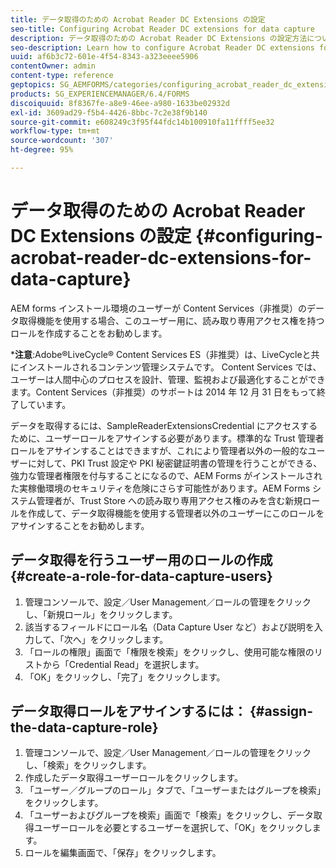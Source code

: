 ```yaml
---
title: データ取得のための Acrobat Reader DC Extensions の設定
seo-title: Configuring Acrobat Reader DC extensions for data capture
description: データ取得のための Acrobat Reader DC Extensions の設定方法について説明します。
seo-description: Learn how to configure Acrobat Reader DC extensions for data capture.
uuid: af6b3c72-601e-4f54-8343-a323eeee5906
contentOwner: admin
content-type: reference
geptopics: SG_AEMFORMS/categories/configuring_acrobat_reader_dc_extensions
products: SG_EXPERIENCEMANAGER/6.4/FORMS
discoiquuid: 8f8367fe-a8e9-46ee-a980-1633be02932d
exl-id: 3609ad29-f5b4-4426-8bbc-7c2e38f9b140
source-git-commit: e608249c3f95f44fdc14b100910fa11ffff5ee32
workflow-type: tm+mt
source-wordcount: '307'
ht-degree: 95%

---
```


# データ取得のための Acrobat Reader DC Extensions の設定 {#configuring-acrobat-reader-dc-extensions-for-data-capture}

AEM forms インストール環境のユーザーが Content Services（非推奨）のデータ取得機能を使用する場合、このユーザー用に、読み取り専用アクセス権を持つロールを作成することをお勧めします。

***注意**:Adobe®LiveCycle® Content Services ES（非推奨）は、LiveCycleと共にインストールされるコンテンツ管理システムです。 Content Services では、ユーザーは人間中心のプロセスを設計、管理、監視および最適化することができます。Content Services（非推奨）のサポートは 2014 年 12 月 31 日をもって終了しています。

データを取得するには、SampleReaderExtensionsCredential にアクセスするために、ユーザーロールをアサインする必要があります。標準的な Trust 管理者ロールをアサインすることはできますが、これにより管理者以外の一般的なユーザーに対して、PKI Trust 設定や PKI 秘密鍵証明書の管理を行うことができる、強力な管理者権限を付与することになるので、AEM Forms がインストールされた実稼働環境のセキュリティを危険にさらす可能性があります。AEM Forms システム管理者が、Trust Store への読み取り専用アクセス権のみを含む新規ロールを作成して、データ取得機能を使用する管理者以外のユーザーにこのロールをアサインすることをお勧めします。

## データ取得を行うユーザー用のロールの作成 {#create-a-role-for-data-capture-users}

1. 管理コンソールで、設定／User Management／ロールの管理をクリックし、「新規ロール」をクリックします。
1. 該当するフィールドにロール名（Data Capture User など）および説明を入力して、「次へ」をクリックします。
1. 「ロールの権限」画面で「権限を検索」をクリックし、使用可能な権限のリストから「Credential Read」を選択します。
1. 「OK」をクリックし、「完了」をクリックします。

## データ取得ロールをアサインするには： {#assign-the-data-capture-role}

1. 管理コンソールで、設定／User Management／ロールの管理をクリックし、「検索」をクリックします。
1. 作成したデータ取得ユーザーロールをクリックします。
1. 「ユーザー／グループのロール」タブで、「ユーザーまたはグループを検索」をクリックします。
1. 「ユーザーおよびグループを検索」画面で「検索」をクリックし、データ取得ユーザーロールを必要とするユーザーを選択して、「OK」をクリックします。
1. ロールを編集画面で、「保存」をクリックします。
